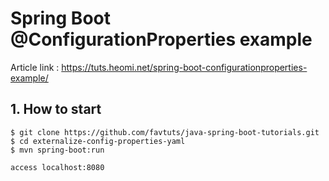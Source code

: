# Spring Boot @ConfigurationProperties example

Article link : https://tuts.heomi.net/spring-boot-configurationproperties-example/

## 1. How to start
```
$ git clone https://github.com/favtuts/java-spring-boot-tutorials.git
$ cd externalize-config-properties-yaml
$ mvn spring-boot:run

access localhost:8080
```